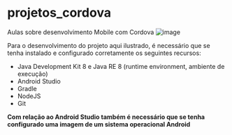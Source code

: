 # projetos_cordova
Aulas sobre desenvolvimento Mobile com Cordova
![image](https://user-images.githubusercontent.com/53703505/132000917-d383910f-716b-42a4-99dd-27485273e5aa.png)

Para o desenvolvimento do projeto aqui ilustrado, é necessário que se tenha instalado e configurado corretamente os seguintes recursos:
* Java Development Kit 8 e Java RE 8 (runtime environment, ambiente de execução)
* Android Studio
* Gradle
* NodeJS
* Git

**Com relação ao Android Studio também é necessário que se tenha configurado uma imagem de um sistema operacional Android**
